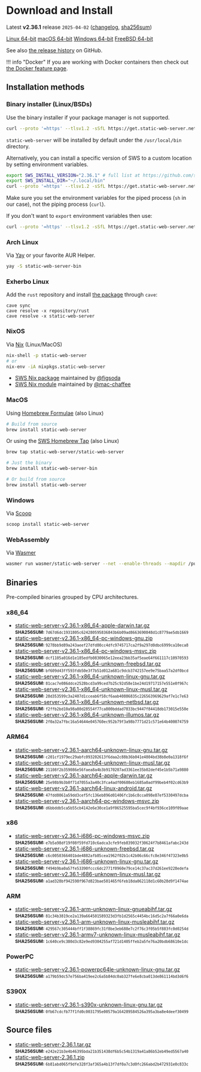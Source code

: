 <!-- Content generated. DO NOT EDIT. -->
# Download and Install

Latest **v2.36.1** release `2025-04-02` ([changelog](https://github.com/static-web-server/static-web-server/releases/tag/v2.36.1), [sha256sum](https://github.com/static-web-server/static-web-server/releases/download/v2.36.1/static-web-server-v2.36.1-SHA256SUM))

<div class="featured-downloads">

<a class="md-button md-button-sm" href="https://github.com/static-web-server/static-web-server/releases/download/v2.36.1/static-web-server-v2.36.1-x86_64-unknown-linux-gnu.tar.gz">Linux 64-bit</a> <a class="md-button md-button-sm" href="https://github.com/static-web-server/static-web-server/releases/download/v2.36.1/static-web-server-v2.36.1-x86_64-apple-darwin.tar.gz">macOS 64-bit</a>
<a class="md-button md-button-sm" href="https://github.com/static-web-server/static-web-server/releases/download/v2.36.1/static-web-server-v2.36.1-x86_64-pc-windows-msvc.zip">Windows 64-bit</a>
<a class="md-button md-button-sm" href="https://github.com/static-web-server/static-web-server/releases/download/v2.36.1/static-web-server-v2.36.1-x86_64-unknown-freebsd.tar.gz">FreeBSD 64-bit</a>

</div>

See also [the release history](https://github.com/static-web-server/static-web-server/releases) on GitHub.

!!! info "Docker"
    If you are working with Docker containers then check out [the Docker feature page](https://static-web-server.net/features/docker/).

## Installation methods

### Binary installer (Linux/BSDs)

Use the binary installer if your package manager is not supported.

```sh
curl --proto '=https' --tlsv1.2 -sSfL https://get.static-web-server.net | sh
```

`static-web-server` will be installed by default under the `/usr/local/bin` directory.

Alternatively, you can install a specific version of SWS to a custom location by setting environment variables.

```sh
export SWS_INSTALL_VERSION="2.36.1" # full list at https://github.com/static-web-server/static-web-server/tags
export SWS_INSTALL_DIR="~/.local/bin"
curl --proto '=https' --tlsv1.2 -sSfL https://get.static-web-server.net | sh
```

Make sure you set the environment variables for the piped process (`sh` in our case), not the piping process (`curl`).

If you don't want to `export` environment variables then use:

```sh
curl --proto '=https' --tlsv1.2 -sSfL https://get.static-web-server.net | SWS_INSTALL_DIR="~/.local/bin" sh
```

### Arch Linux

Via [Yay](https://github.com/Jguer/yay) or your favorite AUR Helper.

```sh
yay -S static-web-server-bin
```

### Exherbo Linux

Add the `rust` repository and install [the package](https://gitlab.exherbo.org/exherbo/rust/-/tree/master/packages/www-servers/static-web-server) through `cave`:

```
cave sync
cave resolve -x repository/rust
cave resolve -x static-web-server
```

### NixOS

Via [Nix](https://github.com/NixOS/nix) (Linux/MacOS)

```sh
nix-shell -p static-web-server
# or
nix-env -iA nixpkgs.static-web-server
```

- [SWS Nix package](https://search.nixos.org/packages?show=static-web-server&from=0&size=50&sort=relevance&type=packages&query=static-web-server) maintained by [@figsoda](https://github.com/figsoda)
- [SWS Nix module](https://nixos.wiki/wiki/Static_Web_Server) maintained by [@mac-chaffee](https://github.com/mac-chaffee)

### MacOS

Using [Homebrew Formulae](https://formulae.brew.sh/formula/static-web-server/) (also Linux)

```sh
# Build from source
brew install static-web-server
```

Or using the [SWS Homebrew Tap](https://github.com/static-web-server/homebrew-tap) (also Linux)

```sh
brew tap static-web-server/static-web-server

# Just the binary
brew install static-web-server-bin

# Or build from source
brew install static-web-server
```

### Windows

Via [Scoop](https://scoop.sh/)

```powershell
scoop install static-web-server
```

### WebAssembly

Via [Wasmer](https://wasmer.io/wasmer/static-web-server/)

```sh
wasmer run wasmer/static-web-server --net --enable-threads --mapdir /public:/my/host/dir -- --port 8787
```

## Binaries

Pre-compiled binaries grouped by CPU architectures.

### x86_64

- [static-web-server-v2.36.1-x86_64-apple-darwin.tar.gz](https://github.com/static-web-server/static-web-server/releases/download/v2.36.1/static-web-server-v2.36.1-x86_64-apple-darwin.tar.gz)<br>
<small>**SHA256SUM:** `7d67d6dc1931805c624280595836843b6b09ad8663690848d1c8779ae5db1669`</small>
- [static-web-server-v2.36.1-x86_64-pc-windows-gnu.zip](https://github.com/static-web-server/static-web-server/releases/download/v2.36.1/static-web-server-v2.36.1-x86_64-pc-windows-gnu.zip)<br>
<small>**SHA256SUM:** `9278bb9d89a243aeef27dfd80cc4dfc9745717ca2f9a297d0dbc6999ca10eca8`</small>
- [static-web-server-v2.36.1-x86_64-pc-windows-msvc.zip](https://github.com/static-web-server/static-web-server/releases/download/v2.36.1/static-web-server-v2.36.1-x86_64-pc-windows-msvc.zip)<br>
<small>**SHA256SUM:** `dcf1105a016d1e185edfb0830065e12eea23bb35af5eae64f661117c10970593`</small>
- [static-web-server-v2.36.1-x86_64-unknown-freebsd.tar.gz](https://github.com/static-web-server/static-web-server/releases/download/v2.36.1/static-web-server-v2.36.1-x86_64-unknown-freebsd.tar.gz)<br>
<small>**SHA256SUM:** `bf609d43ff593fdb50e3f7b51d012a681c9dcb3742157ee9e75baa57a2df0bcd`</small>
- [static-web-server-v2.36.1-x86_64-unknown-linux-gnu.tar.gz](https://github.com/static-web-server/static-web-server/releases/download/v2.36.1/static-web-server-v2.36.1-x86_64-unknown-linux-gnu.tar.gz)<br>
<small>**SHA256SUM:** `81cac7e086ddce2528bcd3a99ced7b25c92d58e1be24d19717157e551e0f967c`</small>
- [static-web-server-v2.36.1-x86_64-unknown-linux-musl.tar.gz](https://github.com/static-web-server/static-web-server/releases/download/v2.36.1/static-web-server-v2.36.1-x86_64-unknown-linux-musl.tar.gz)<br>
<small>**SHA256SUM:** `28d353599c3a2407d1cceab6f58cf6aab40886835c226563969629af7e1c7e63`</small>
- [static-web-server-v2.36.1-x86_64-unknown-netbsd.tar.gz](https://github.com/static-web-server/static-web-server/releases/download/v2.36.1/static-web-server-v2.36.1-x86_64-unknown-netbsd.tar.gz)<br>
<small>**SHA256SUM:** `f2ffb2bd10a98a80d28554f77ca800bddad7833bc9447f84418db173015e550e`</small>
- [static-web-server-v2.36.1-x86_64-unknown-illumos.tar.gz](https://github.com/static-web-server/static-web-server/releases/download/v2.36.1/static-web-server-v2.36.1-x86_64-unknown-illumos.tar.gz)<br>
<small>**SHA256SUM:** `2f0a32a7fbc16a54644e045760ec952b79f3a98b7771d21c571e64b400074759`</small>

### ARM64

- [static-web-server-v2.36.1-aarch64-unknown-linux-gnu.tar.gz](https://github.com/static-web-server/static-web-server/releases/download/v2.36.1/static-web-server-v2.36.1-aarch64-unknown-linux-gnu.tar.gz)<br>
<small>**SHA256SUM:** `c201cf1979ec29abfc093202613f6daa2c88b36b041e4804bd38b8e0a1318f6f`</small>
- [static-web-server-v2.36.1-aarch64-unknown-linux-musl.tar.gz](https://github.com/static-web-server/static-web-server/releases/download/v2.36.1/static-web-server-v2.36.1-aarch64-unknown-linux-musl.tar.gz)<br>
<small>**SHA256SUM:** `21108f2b359086e56faea8a4b3b9170207ad3361ee35b02def45e1b5b71a9880`</small>
- [static-web-server-v2.36.1-aarch64-apple-darwin.tar.gz](https://github.com/static-web-server/static-web-server/releases/download/v2.36.1/static-web-server-v2.36.1-aarch64-apple-darwin.tar.gz)<br>
<small>**SHA256SUM:** `25e98b9b3b0f71d7055a3a40c3fca4adf00608eb1685a0adf99beb4f02cd63b9`</small>
- [static-web-server-v2.36.1-aarch64-linux-android.tar.gz](https://github.com/static-web-server/static-web-server/releases/download/v2.36.1/static-web-server-v2.36.1-aarch64-linux-android.tar.gz)<br>
<small>**SHA256SUM:** `47fdd8061a59dd3cef5fc136eb896d01406fc1b6c8cca098e87ef5330497dcba`</small>
- [static-web-server-v2.36.1-aarch64-pc-windows-msvc.zip](https://github.com/static-web-server/static-web-server/releases/download/v2.36.1/static-web-server-v2.36.1-aarch64-pc-windows-msvc.zip)<br>
<small>**SHA256SUM:** `d6bbddb5ca5b55cb4142e6e30ce1a9f06525595ba5cec9f4bf936ce109f09aae`</small>

### x86

- [static-web-server-v2.36.1-i686-pc-windows-msvc.zip](https://github.com/static-web-server/static-web-server/releases/download/v2.36.1/static-web-server-v2.36.1-i686-pc-windows-msvc.zip)<br>
<small>**SHA256SUM:** `e7b5a98df19f08f59fd710c6adca3cfe9feb839032f30624f7b8461afabc243d`</small>
- [static-web-server-v2.36.1-i686-unknown-freebsd.tar.gz](https://github.com/static-web-server/static-web-server/releases/download/v2.36.1/static-web-server-v2.36.1-i686-unknown-freebsd.tar.gz)<br>
<small>**SHA256SUM:** `c6c0050366401bde4882afb85cea1962f02b1c42b06c66cfc8e346f47323e0b5`</small>
- [static-web-server-v2.36.1-i686-unknown-linux-gnu.tar.gz](https://github.com/static-web-server/static-web-server/releases/download/v2.36.1/static-web-server-v2.36.1-i686-unknown-linux-gnu.tar.gz)<br>
<small>**SHA256SUM:** `f494b9ba0a57fe53390fccc6dc2771f0960e79ce14c37ac37d261ee9228edefa`</small>
- [static-web-server-v2.36.1-i686-unknown-linux-musl.tar.gz](https://github.com/static-web-server/static-web-server/releases/download/v2.36.1/static-web-server-v2.36.1-i686-unknown-linux-musl.tar.gz)<br>
<small>**SHA256SUM:** `a1ad328bf942598f967d823bae501465f6feb18da062118d1c60b28d9f1474ae`</small>

### ARM

- [static-web-server-v2.36.1-arm-unknown-linux-gnueabihf.tar.gz](https://github.com/static-web-server/static-web-server/releases/download/v2.36.1/static-web-server-v2.36.1-arm-unknown-linux-gnueabihf.tar.gz)<br>
<small>**SHA256SUM:** `81c34b3819ce2a139a664501589323d3fb1d2565c4454bc16d5c2a7f66a0e6da`</small>
- [static-web-server-v2.36.1-arm-unknown-linux-musleabihf.tar.gz](https://github.com/static-web-server/static-web-server/releases/download/v2.36.1/static-web-server-v2.36.1-arm-unknown-linux-musleabihf.tar.gz)<br>
<small>**SHA256SUM:** `429567c305444bff1f38869fc31f8be3eb688e7c2f76c3f05b5f883fc0d0254d`</small>
- [static-web-server-v2.36.1-armv7-unknown-linux-musleabihf.tar.gz](https://github.com/static-web-server/static-web-server/releases/download/v2.36.1/static-web-server-v2.36.1-armv7-unknown-linux-musleabihf.tar.gz)<br>
<small>**SHA256SUM:** `1c640ce9c380d3c82e9ed9304255af721d1405ffeb2a5fe76a20bdb68610e1dc`</small>

### PowerPC

- [static-web-server-v2.36.1-powerpc64le-unknown-linux-gnu.tar.gz](https://github.com/static-web-server/static-web-server/releases/download/v2.36.1/static-web-server-v2.36.1-powerpc64le-unknown-linux-gnu.tar.gz)<br>
<small>**SHA256SUM:** `a179b59dc57e756ba419ee2c6a5b84dc0ab327fe6e8cba013de861114bd3d6f6`</small>

### S390X

- [static-web-server-v2.36.1-s390x-unknown-linux-gnu.tar.gz](https://github.com/static-web-server/static-web-server/releases/download/v2.36.1/static-web-server-v2.36.1-s390x-unknown-linux-gnu.tar.gz)<br>
<small>**SHA256SUM:** `0fb67cdcfb77f1fd0c0031795e00579a164289584526a395a3ba8e4deef30499`</small>

## Source files

- [static-web-server-2.36.1.tar.gz](https://github.com/static-web-server/static-web-server/archive/refs/tags/v2.36.1.tar.gz)<br>
<small>**SHA256SUM:** `e242e21b3e4b46395bda21b351438df6b5c54b1319a41a86b52eb49ed5567a40`</small>
- [static-web-server-2.36.1.zip](https://github.com/static-web-server/static-web-server/archive/refs/tags/v2.36.1.zip)<br>
<small>**SHA256SUM:** `6b81abd065f9dfe328f3af365a4b13f7df0a7c3d0fc266abd2b472931e0c833c`</small>
